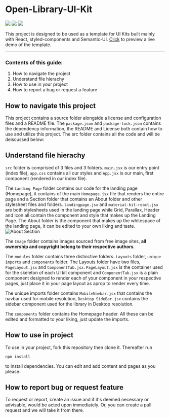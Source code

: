 # Open-Library-UI-Kit #

<p>
    <a href="https://github.com/ShafSpecs/Open-Library-UI-Kit/blob/main/LICENSE" alt="License">
        <img src="https://img.shields.io/github/license/ShafSpecs/Open-Library-UI-Kit" /></a>
   <a href="https://github.com/ShafSpecs/Open-Library-UI-Kit/stargazers" alt="Stars">
        <img src="https://img.shields.io/github/stars/ShafSpecs/Open-Library-UI-Kit" /></a>
  <a href="https://github.com/ShafSpecs/Open-Library-UI-Kit/network/members" alt="Forks">
        <img src="https://img.shields.io/github/forks/ShafSpecs/Open-Library-UI-Kit" /></a>
</p>

This project is designed to be used as a template for UI Kits built mainly with React, styled-components and Semantic-UI. [Click](https://openlibrary-ui-kit.vercel.app) to preview a live demo of the template.

---

### Contents of this guide: ###

1. How to navigate the project
2. Understand file hierachy
3. How to use in your project
4. How to report a bug or request a feature


## How to navigate this project

This project contains a source folder alongside a license and configuration files and a README file.
The `package.json` and `package-lock.json` contains the dependency information, the README and License both contain how to use and utilize this project. 
The src folder contains all the code and will be deiscussed below:


## Understand file hierachy

`src` folder is comprised of 3 files and 3 folders. `main.jsx` is our entry point (index file), `app.css` contains all our styles and `App.jsx` is our main, first component (rendered in our index file). 


The `Landing Page` folder contains our code for the landing page (Homepage), it contains of the main `Homepage.jsx` file that renders the entire page and a Section folder that contains an About folder and other stylesheet files and folders. `landingpage.jsx` and `material-kit-react.jsx` are both stylesheets used in the landing page while Grid, Parallax, Header and Icon all contain the component and style that makes up the Landing Page. The About folder is the component that makes up the whitespace of the landing page, it can be edited to your own liking and taste. 
![About Section](https://user-images.githubusercontent.com/69679506/127505904-5f8632c1-58c0-4fc7-b8ac-fdcfaed0462b.png)



The `Image` folder contains images sourced from free image sites, **all ownership and copyright belong to their respective authors**.


The `modules` folder contains three distinctive folders. `Layouts` folder, `unique imports` and `components` folder. The Layouts folder have two files, `PageLayout.jsx` and `ComponentTab.jsx`. `PageLayout.jsx` is the container used for the skeleton of each UI kit component and `ComponentTab.jsx` is a plain component designed to render each of your component in your respective pages, just place it in your page layout as aprop to render every time.

The unique imports folder contains `MobileNavbar.jsx` that contains the navbar used for mobile resolution, `Desktop SideBar.jsx` contains  the sidebar component used for the library in Desktop resolution. 


The `components` folder contains the Homepage header. All these can be edited and formatted to your liking, just update the imports.


## How to use in project

To use in your project, fork this repository then clone it. Thereafter run
```
npm install
```
to install dependencies. You can edit and add content and pages as you please. 


## How to report bug or request feature

To request or report, create an issue and if it's deemed necessary or advisable, would be acted upon immediately. Or, you can create a pull request and we will take it from there.
